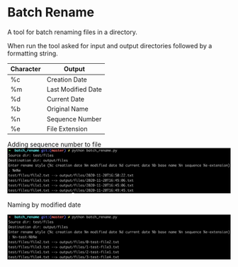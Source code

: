 # Batch Rename

A tool for batch renaming files in a directory.

When run the tool asked for input and output directories followed by a formatting string.

| Character | Output |
----------- | ---- |
| %c | Creation Date | 
| %m | Last Modified Date | 
| %d | Current Date | 
| %b | Original Name | 
| %n | Sequence Number | 
| %e | File Extension |

Adding sequence number to file
![file sequence](https://github.com/memsb/batch_rename/blob/main/docs/sequence.png?raw=true)

Naming by modified date

![last modified date](https://github.com/memsb/batch_rename/blob/main/docs/modified_date.png?raw=true)